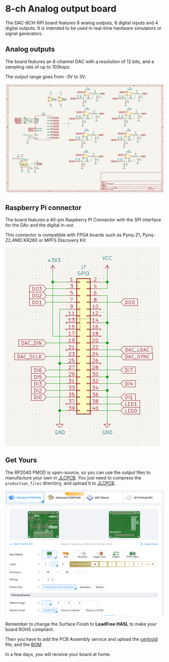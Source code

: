 # 8-ch Analog output board

The DAC-8CH-RPI board features 8 analog outputs, 8 digital inputs and 4 digital outputs. It is intended to be used in real-time hardware simulators or signal generators. 

## Analog outputs

The board features an 8-channel DAC with a resolution of 12 bits, and a sampling rate of up to 100ksps. 

The output range goes from -3V to 3V.

![](./doc/dac.png)

## Raspberry Pi connector

The board features a 40-pin Raspberry PI Connector with the SPI interface for the DAc and the digital in-out.

This connector is compatible with FPGA boards such as Pynq-Z1, Pynq-Z2,AMD KR260 or MPFS Discovery Kit.

![](./doc/rpi_conn.png)

## Get Yours

The RP2040 PMOD is open-source, so you can use the output files to manufacture your own in [JLCPCB](https://jlcpcb.com/?from=controlpath). You just need to compress the `production_files` directory, and upload it to [JLCPCB](https://jlcpcb.com/?from=controlpath). 

![](./doc/jlcpcb.png)

Remember to change the Surface Finish to **LeadFree HASL** to make your board ROHS compliant.

Then you have to add the PCB Assembly service and upload the [centroid](./kicad/production_files/ohsim_hat_pos.csv) file, and the [BOM](./kicad/output_files/bom.csv). 

In a few days, you will receive your board at home. 